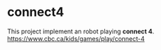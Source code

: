 # connect4
This project implement an robot playing **connect 4**. https://www.cbc.ca/kids/games/play/connect-4
